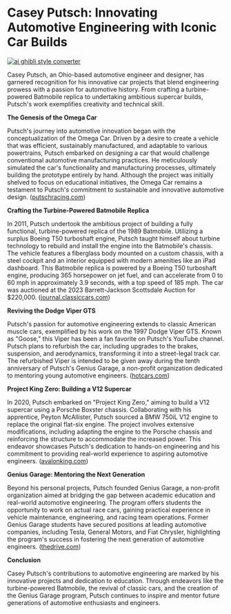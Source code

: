 # Casey Putsch: Innovating Automotive Engineering with Iconic Car Builds

[![ai ghibli style converter](https://i.imgur.com/dwt8Y5G.gif)](https://witbeam.net/slzx)

Casey Putsch, an Ohio-based automotive engineer and designer, has garnered recognition for his innovative car projects that blend engineering prowess with a passion for automotive history. From crafting a turbine-powered Batmobile replica to undertaking ambitious supercar builds, Putsch's work exemplifies creativity and technical skill.

**The Genesis of the Omega Car**

Putsch's journey into automotive innovation began with the conceptualization of the Omega Car. Driven by a desire to create a vehicle that was efficient, sustainably manufactured, and adaptable to various powertrains, Putsch embarked on designing a car that would challenge conventional automotive manufacturing practices. He meticulously simulated the car's functionality and manufacturing processes, ultimately building the prototype entirely by hand. Although the project was initially shelved to focus on educational initiatives, the Omega Car remains a testament to Putsch's commitment to sustainable and innovative automotive design. ([putschracing.com](https://www.putschracing.com/project/the-omega-car/?utm_source=openai))

**Crafting the Turbine-Powered Batmobile Replica**

In 2011, Putsch undertook the ambitious project of building a fully functional, turbine-powered replica of the 1989 Batmobile. Utilizing a surplus Boeing T50 turboshaft engine, Putsch taught himself about turbine technology to rebuild and install the engine into the Batmobile's chassis. The vehicle features a fiberglass body mounted on a custom chassis, with a steel cockpit and an interior equipped with modern amenities like an iPad dashboard. This Batmobile replica is powered by a Boeing T50 turboshaft engine, producing 365 horsepower on jet fuel, and can accelerate from 0 to 60 mph in approximately 3.9 seconds, with a top speed of 185 mph. The car was auctioned at the 2023 Barrett-Jackson Scottsdale Auction for $220,000. ([journal.classiccars.com](https://journal.classiccars.com/2023/03/16/interesting-finds-turbine-powered-1989-batmobile/?utm_source=openai))

**Reviving the Dodge Viper GTS**

Putsch's passion for automotive engineering extends to classic American muscle cars, exemplified by his work on the 1997 Dodge Viper GTS. Known as "Goose," this Viper has been a fan favorite on Putsch's YouTube channel. Putsch plans to refurbish the car, including upgrades to the brakes, suspension, and aerodynamics, transforming it into a street-legal track car. The refurbished Viper is intended to be given away during the tenth anniversary of Putsch's Genius Garage, a non-profit organization dedicated to mentoring young automotive engineers. ([hotcars.com](https://www.hotcars.com/identical-1997-dodge-viper-gtss/?utm_source=openai))

**Project King Zero: Building a V12 Supercar**

In 2020, Putsch embarked on "Project King Zero," aiming to build a V12 supercar using a Porsche Boxster chassis. Collaborating with his apprentice, Peyton McAllister, Putsch sourced a BMW 750iL V12 engine to replace the original flat-six engine. The project involves extensive modifications, including adapting the engine to the Porsche chassis and reinforcing the structure to accommodate the increased power. This endeavor showcases Putsch's dedication to hands-on engineering and his commitment to providing real-world experience to aspiring automotive engineers. ([avalonking.com](https://avalonking.com/blogs/news/project-king-zero-how-to-build-a-v12-supercar-in-your-garage-for-under-20000/?utm_source=openai))

**Genius Garage: Mentoring the Next Generation**

Beyond his personal projects, Putsch founded Genius Garage, a non-profit organization aimed at bridging the gap between academic education and real-world automotive engineering. The program offers students the opportunity to work on actual race cars, gaining practical experience in vehicle maintenance, engineering, and racing team operations. Former Genius Garage students have secured positions at leading automotive companies, including Tesla, General Motors, and Fiat Chrysler, highlighting the program's success in fostering the next generation of automotive engineers. ([thedrive.com](https://www.thedrive.com/video/26669/after-drive-casey-putschs-genius-garage-is-driving-big-opportunities-for-young-automotive-engineers?utm_source=openai))

**Conclusion**

Casey Putsch's contributions to automotive engineering are marked by his innovative projects and dedication to education. Through endeavors like the turbine-powered Batmobile, the revival of classic cars, and the creation of the Genius Garage program, Putsch continues to inspire and mentor future generations of automotive enthusiasts and engineers.